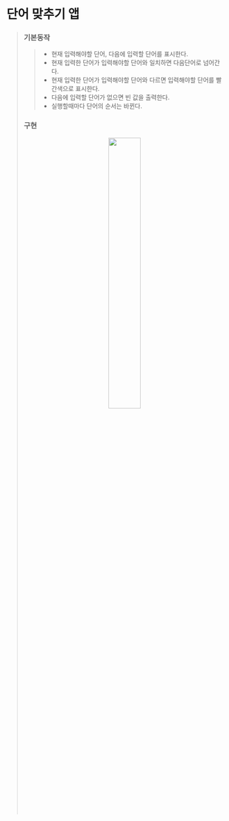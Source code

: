 # 단어 맞추기 앱

> ### 기본동작 
>> * 현재 입력해야할 단어, 다음에 입력할 단어를 표시한다.
>> * 현재 입력한 단어가 입력해야할 단어와 일치하면 다음단어로 넘어간다.
>> * 현재 입력한 단어가 입력해야할 단어와 다르면 입력해야할 단어를 빨간색으로 표시한다.
>> * 다음에 입력할 단어가 없으면 빈 값을 출력한다.
>> * 실행할때마다 단어의 순서는 바뀐다. 
>
>
>
>### 구현 
><p align="center"><img width="40%" src="https://user-images.githubusercontent.com/78553659/141096212-035187aa-dedc-48fa-a096-ea5dfec3083c.gif"/></p>
> 
